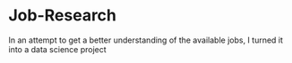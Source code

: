 # Job-Research
In an attempt to get a better understanding of the available jobs, I turned it into a data science project

